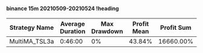 #### binance 15m 20210509-20210524 !heading
| Strategy Name | Average Duration | Max Drawdown | Profit Mean | Profit Sum | Profit Total | Trade Count | Win Rate |
| ------------- | ---------------- | ------------ | ----------- | ---------- | ------------ | ----------- | -------- |
| MultiMA_TSL3a | 0:46:00          | 0%           | 43.84%      | 16660.00%  | 3343.00%     | 380         | 68.16%   |